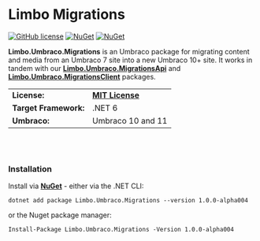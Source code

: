# Limbo Migrations

[![GitHub license](https://img.shields.io/badge/license-MIT-blue.svg)](LICENSE.md) [![NuGet](https://img.shields.io/nuget/vpre/Limbo.Umbraco.Migrations.svg)](https://www.nuget.org/packages/Limbo.Umbraco.Migrations) [![NuGet](https://img.shields.io/nuget/dt/Limbo.Umbraco.Migrations.svg)](https://www.nuget.org/packages/Limbo.Umbraco.Migrations)

**Limbo.Umbraco.Migrations** is an Umbraco package for migrating content and media from an Umbraco 7 site into a new Umbraco 10+ site. It works in tandem with our [**Limbo.Umbraco.MigrationsApi**](https://github.com/limbo-works/Limbo.Umbraco.MigrationsApi) and [**Limbo.Umbraco.MigrationsClient**](https://github.com/limbo-works/Limbo.Umbraco.MigrationsClient) packages.

<table>
  <tr>
    <td><strong>License:</strong></td>
    <td><a href="./LICENSE.md"><strong>MIT License</strong></a></td>
  </tr>
  <tr>
    <td><strong>Target Framework:</strong></td>
    <td>.NET 6</td>
  </tr>
  <tr>
    <td><strong>Umbraco:</strong></td>
    <td>Umbraco 10 and 11</td>
  </tr>
</table>










<br /><br />

### Installation

Install via [**NuGet**](https://www.nuget.org/packages/Limbo.Umbraco.Migrations/1.0.0-alpha004) - either via the .NET CLI:

```
dotnet add package Limbo.Umbraco.Migrations --version 1.0.0-alpha004
```

or the Nuget package manager:

```
Install-Package Limbo.Umbraco.Migrations -Version 1.0.0-alpha004
```
